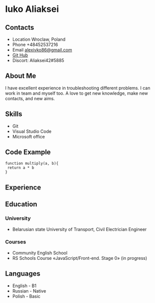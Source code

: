 # Iuko Aliaksei
## Contacts
* Location Wroclaw, Poland
* Phone +48452537216
* Email alexivko86@gmail.com
* [Git Hub](https://github.com/Aliaksei42/rsschool-cv/branches)
* Discort: Aliaksei42#5885
   
## About Me
I have excellent experience in troubleshooting different problems.  I can work in team and myself too.   A love to get new knowledge, make new contacts, and new aims.
## Skills
* Git
* Visual Studio Code
* Microsoft office
    
## Code Example
```
function multiply(a, b){
 return a * b
}
```
## Experience
## Education
    
### University 
* Belarusian state University of Transport, Civil Electrician Engineer
    
### Courses
* Community English School
* RS Schools Course «JavaScript/Front-end. Stage 0» (in progress)
    
## Languages
* English - B1
* Russian - Native
* Polish - Basic


